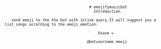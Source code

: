                                          # emojifymusicbot
                                            Introduction
                                          
       send emoji to the the bot with inline query.It will suggest you a list songs according to the emoji emotion.
                                              
                                              Usase =
                                              
                                         @botusername emoji
